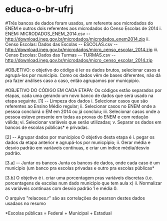 # educa-o-br-ufrj

#Três bancos de dados foram usados, um referente aos microdados do ENEM e outros dois referentes aos microdados do Censo Escolas de 2014
i. ENEM: MICRODADOS_ENEM_2014.csv -- http://download.inep.gov.br/microdados/microdados_enem2014.zip
ii. Censo Escolas: Dados das Escolas -- ESCOLAS.csv --  http://download.inep.gov.br/microdados/micro_censo_escolar_2014.zip
iii. Censo Escolas: Dados das Turmas -- TURMAS.csv --  http://download.inep.gov.br/microdados/micro_censo_escolar_2014.zip

#OBJETIVO: o objetivo do código é ler os dados brutos, selecionar casos e agrupá-los por município.
Como os dados vêm de bases diferentes, não dá pra fazer análises caso a caso, então agrupamos por municpípio.

#OBJETIVO DO CÓDIGO EM CADA ETAPA:
Os códigos estão separados por etapas, cada uma gerando um novo banco de dados que será usado na etapa seguinte.
[1] -- Limpeza dos dados
i. Selecionar casos que são referentes ao Ensino Médio regular;
ii. Selecionar casos no ENEM onde a pessoa concluirá o EM em 2014 ou já concluiu;
iii. Selecionar casos onde a pessoa esteve presente em todas as provas do ENEM e com redação válida;
vi. Selecionar variáveis que serão utilizadas;
v. Separar os dados em bancos de escolas públicas* e privadas.

[2] -- Agrupar dados por municípios
O objetivo desta etapa é i. pegar os dados da etapa anterior e agrupá-los por municpípio;
ii. Gerar média e desvio padrão em variáveis contínuas, e criar um índice média/desvio padrão.

[3.a] -- Juntar os bancos
Junta os bancos de dados, onde cada caso é um município (um banco pra escolas privadas e outro pra escolas públicas*

[3.b] 
O objetivo é i. criar uma porcentagem pras variáveis discretas (i.e. porcentagens de escolas num dado município que tem aula x)
ii. Normalizar as variáveis contínuas com desvio padrão 1 e média 0.

O arquivo "relacoes.r" são as correlações de pearson destes dados usadaos no resumo

*Escolas públicas = Federal + Municipal + Estadual
